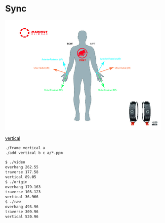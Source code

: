 # Sync

<p align="center"><img src="hand.png"/></p>

[vertical](https://n.ethz.ch/~lisergey/vertical.mp4)


```
./frame vertical a
./add vertical b c a/*.ppm
```

```
$ ./video
overhang 262.55
traverse 177.58
vertical 89.05
$ ./origin
overhang 179.163
traverse 103.123
vertical 36.966
$ ./raw
overhang 493.96
traverse 309.96
vertical 520.96
```